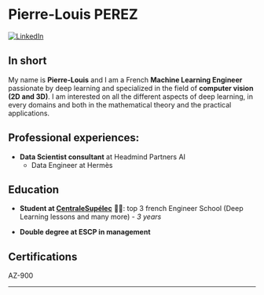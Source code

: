 # Pierre-Louis PEREZ 

[![LinkedIn](https://img.shields.io/badge/My_LinkedIn-blue?style=for-the-badge&logo=linkedin&logoColor=white)](https://www.linkedin.com/in/pierre-louis-perez/)

## In short

My name is **Pierre-Louis** and I am a French **Machine Learning Engineer** passionate by deep learning and specialized in the field of **computer vision (2D and 3D)**. I am interested on all the different aspects of deep learning, in every domains and both in the mathematical theory and the practical applications.

## Professional experiences:

- **Data Scientist consultant** at Headmind Partners AI
    - Data Engineer at Hermès

## Education

- **Student at [**CentraleSupélec**](https://www.centralesupelec.fr/)** :man_student:: top 3 french Engineer School (Deep Learning lessons and many more) - *3 years*

- **Double degree at ESCP in management**


## Certifications

AZ-900

---
